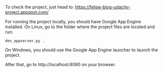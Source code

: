 To check the project, just head to:
https://felipe-blog-udacity-project.appspot.com/

For running the project locally, you should have Google App Engine installed. On Linux,
go to the folder where the project files are located and run:

```
dev_appserver.py .
```

On Windows, you should use the Google App Engine launcher to launch the project.

After that, go to http://localhost:8080 on your browser.

